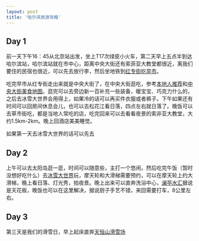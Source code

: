 ```yaml
---
layout: post
title: '哈尔滨旅游攻略'
---
```

## Day 1
前一天下午16：45从北京站出发，坐上T17次绿皮小火车，第二天早上五点半到达哈尔滨站，哈尔滨站就在市中心，距离中央大街还有索菲亚大教堂都很近，离我们要住的民宿也很近，可以先去放行李，然后坐地铁到[红专街吃早市](http://xhslink.com/NesKmx)。

吃完早市从红专街走出来就是中央大街了，在中央大街逛吃，参考[本地人推荐](http://xhslink.com/spjLmx)和[中央大街美食地图](http://xhslink.com/jBlLmx)。逛完可以去旁边新一百补充一些装备，暖宝宝、巧克力什么的，之后去冰雪大世界会用得上，如果冷的话可以再买件衣服或者裤子。下午如果还有时间可以回房间休息会儿，也可以去松花江看日落，四点左右就日落了。晚饭可以去草市街吃，都是当地人常吃的店，吃完回来可以去看看夜景的索非亚大教堂，大约1.5km-2km。晚上回酒店美美睡觉。

如果第一天去冰雪大世界的话可以先去

## Day 2
上午可以去太阳岛逛一逛，时间可以随意些，主打一个悠闲，然后吃完午饭（暂时没想好吃什么）去[冰雪大世界](http://xhslink.com/htDSmx)玩，摩天轮和大滑梯需要预约，可以在摩天轮上约大滑梯，晚上看日落、灯光秀，拍夜景。晚上出来可以直奔洗浴中心，[澜亭水汇](http://xhslink.com/B1uTmx)据说是天花板，晚饭也可以在这里解决，据说厨子手艺不错，来回需要打车，8公里左右。

## Day 3
第三天是我们的滑雪日，早上起床直奔[天恒山滑雪场](http://xhslink.com/po6bJx)
